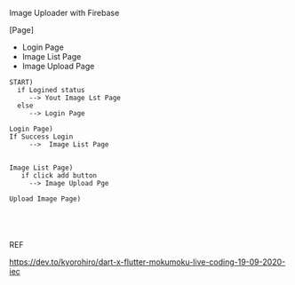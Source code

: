 Image Uploader with Firebase


[Page]

- Login Page
- Image List Page
- Image Upload Page

```
START)
  if Logined status 
     --> Yout Image Lst Page
  else
     --> Login Page

Login Page) 
If Success Login
     -->  Image List Page


Image List Page)
   if click add button 
     --> Image Upload Pge

Upload Image Page)
 
   
```


# 






REF

https://dev.to/kyorohiro/dart-x-flutter-mokumoku-live-coding-19-09-2020-iec
